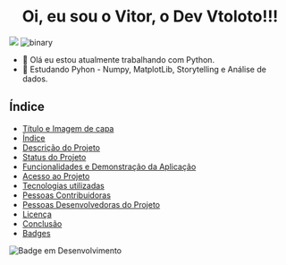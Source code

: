 <h1 align="center"> Oi, eu sou o Vitor, o Dev Vtoloto!!! </h1>


![](https://imgur.com/a/5J9Z0fU)
![binary](https://user-images.githubusercontent.com/18062347/145335837-bf305d5f-c430-4647-ba9c-1264d6149722.jpg)

            
<!-- **vtoloto/vtoloto** is a ✨ _special_ ✨ repository because its `README.md` (this file) appears on your GitHub profile. -->



- 🔭 Olá eu estou atualmente trabalhando com Python.
- 🌱 Estudando Pyhon - Numpy, MatplotLib, Storytelling e Análise de dados.
<!--- 👯 I’m looking to collaborate on ...
- 🤔 I’m looking for help with ... -->


## Índice 

* [Título e Imagem de capa](#Título-e-Imagem-de-capa)
* [Índice](#índice)
* [Descrição do Projeto](#descrição-do-projeto)
* [Status do Projeto](#status-do-Projeto)
* [Funcionalidades e Demonstração da Aplicação](#funcionalidades-e-demonstração-da-aplicação)
* [Acesso ao Projeto](#acesso-ao-projeto)
* [Tecnologias utilizadas](#tecnologias-utilizadas)
* [Pessoas Contribuidoras](#pessoas-contribuidoras)
* [Pessoas Desenvolvedoras do Projeto](#pessoas-desenvolvedoras)
* [Licença](#licença)
* [Conclusão](#conclusão)
* [Badges](#badges)
<!--![GitHub Org's stars](https://img.shields.io/github/stars/vtoloto?style=social) -->
![Badge em Desenvolvimento](http://img.shields.io/static/v1?label=STATUS&message=EM%20DESENVOLVIMENTO&color=GREEN&style=for-the-badge)
